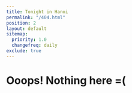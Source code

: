 ```yaml
---
title: Tonight in Hanoi
permalink: "/404.html"
position: 2
layout: default
sitemap:
  priority: 1.0
  changefreq: daily
exclude: true
---
```


<h1> Ooops! Nothing here =( </h1>
